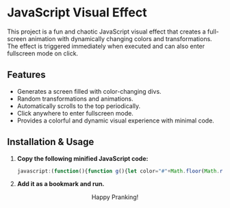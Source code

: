 # JavaScript Visual Effect

This project is a fun and chaotic JavaScript visual effect that creates a full-screen animation with dynamically changing colors and transformations. The effect is triggered immediately when executed and can also enter fullscreen mode on click.

## Features
- Generates a screen filled with color-changing divs.
- Random transformations and animations.
- Automatically scrolls to the top periodically.
- Click anywhere to enter fullscreen mode.
- Provides a colorful and dynamic visual experience with minimal code.

## Installation & Usage
1. **Copy the following minified JavaScript code:**

   ```javascript
   javascript:(function(){function g(){let color="#"+Math.floor(Math.random()*16777215).toString(16).padStart(6,'0');console.log("Generated color:",color);return color;}function r(m){let num=Math.floor(Math.random()*m)+1;console.log("Generated random number:",num);return num;}function f(e){console.log("Attempting fullscreen mode");if(e.requestFullscreen){e.requestFullscreen();}else if(e.mozRequestFullScreen){e.mozRequestFullScreen();}else if(e.webkitRequestFullscreen){e.webkitRequestFullscreen();}else if(e.msRequestFullscreen){e.msRequestFullscreen();}}document.head.innerHTML='<style>*{margin:0;padding:0;overflow:hidden}div{width:100%;height:1px;position:relative;z-index:1}</style>';document.body.innerHTML='';let h=window.screen.availHeight;console.log("Screen height:",h);for(let i=0;i<=h;i++){let d=document.createElement("div");d.id="b"+i;d.style.backgroundColor=g();document.body.appendChild(d);}console.log("Div elements created");document.body.addEventListener("click",function(){console.log("Body clicked");f(document.documentElement);});setInterval(()=>{console.log("Updating colors and transformations");for(let i=0;i<10;i++){let d=document.getElementById("b"+r(h));if(d){console.log("Updating div:",d.id);d.style.backgroundColor=g();d.style.height=r(4)+"px";}}document.body.style.backgroundColor=g();document.body.style.transform=r(256)>128?`scale(3) rotate(${r(35)}deg)`:"rotate(0deg) scale(1)";},100);setInterval(()=>{console.log("Scrolling to top");window.scrollTo(0,0);},500);})();
2. **Add it as a bookmark and run.**
&nbsp;
<div align="center">
  Happy Pranking!
</div>
